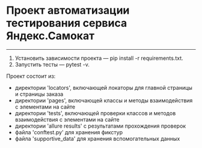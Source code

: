 # Проект автоматизации тестирования сервиса Яндекс.Самокат
___
1. Установить зависимости проекта — pip install -r requirements.txt.
2. Запустить тесты — pytest -v.

Проект состоит из:
- директории 'locators', включающей локаторы для главной страницы и страницы заказа
- директории 'pages', включающей классы и методы взаимодействия с элементами на сайте
- директории 'tests', включающей проверки классов и методов взаимодействия с элементами на сайте
- директории 'allure results' с результатами прохождения проверок
- файла 'conftest.py' для хранения фикстур
- файла 'supportive_data' для хранения вспомогательных данных

